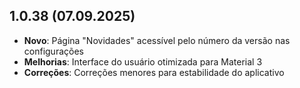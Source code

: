 ## 1.0.38 (07.09.2025)

- **Novo**: Página "Novidades" acessível pelo número da versão nas configurações
- **Melhorias**: Interface do usuário otimizada para Material 3
- **Correções**: Correções menores para estabilidade do aplicativo